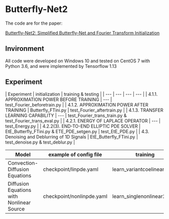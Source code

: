 # Butterfly-Net2
The code are for the paper:

[Butterfly-Net2: Simplified Butterfly-Net and Fourier Transform Initialization](https://arxiv.org/abs/1912.04154)<br />

## Invironment
All code were developed on Windows 10 and tested on CentOS 7 with Python 3.6, and were implemented by Tensorflow 1.13

## Experiment

| Experiment                                   | initialization                             | training & testing                                                       |
| ---                                          | ---                                        | ---                                            | ---                       |
| 4.1.1. APPROXIMATION POWER BEFORE TRAINING   | ---                                        | test_Fourier_beforetrain.py                                               |
| 4.1.2. APPROXIMATION POWER AFTER TRAINING    | Butterfly_FTini.py                         | test_Fourier_aftertrain.py                                               |
| 4.1.3. TRANSFER LEARNING CAPABILITY          | ---                                        | test_Fourier_trans_train.py & test_Fourier_trans_eval.py  |
| 4.2.1. ENERGY OF LAPLACE OPERATOR            | ---                                        | test_Energy.py                                                           |
| 4.2.2(3). END-TO-END ELLIPTIC PDE SOLVER     | EtE_Butterfly_FTini.py & ETE_PDE_setgen.py | test_EtE_PDE.py                                                           |
| 4.3. Denoising and Deblurring of 1D Signals  | EtE_Butterfly_FTini.py                     | test_denoise.py & test_deblur.py                                         |


| Model                                     | example of config file    | training                    | testing          | plot             |
| ---                                       | ---                       | ---                         | ---              | ---              |
| Convection-Diffusion Equations            | checkpoint/linpde.yaml    | learn_variantcoelinear2d.py | linpdetest.py    | linpdeplot.py    |
| Diffusion Equations with Nonlinear Source | checkpoint/nonlinpde.yaml | learn_singlenonlinear2d.py  | nonlinpdetest.py | nonlinpdeplot.py |

